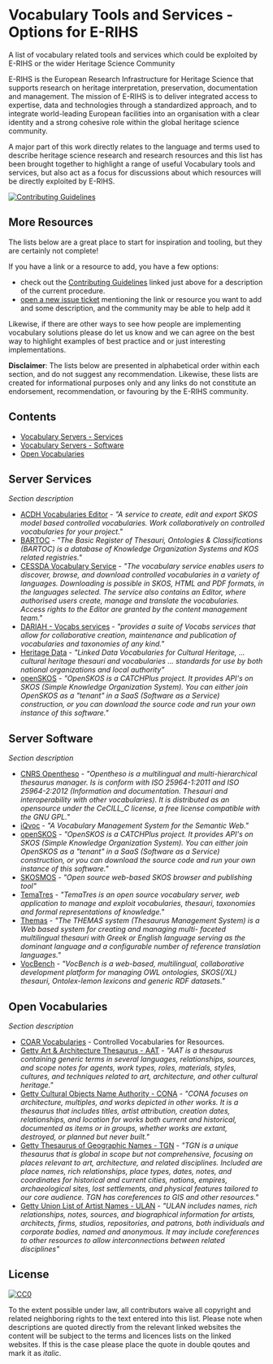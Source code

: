 # Vocabulary Tools and Services - Options for E-RIHS

A list of vocabulary related tools and services which could be exploited by E-RIHS or the wider Heritage Science Community 

E-RIHS is the European Research Infrastructure for Heritage Science that supports research on heritage interpretation, preservation, documentation and management. The mission of E-RIHS is to deliver integrated access to expertise, data and technologies through a standardized approach, and to integrate world-leading European facilities into an organisation with a clear identity and a strong cohesive role within the global heritage science community.

A major part of this work directly relates to the language and terms used to describe heritage science research and research resources and this list has been brought together to highlight a range of useful Vocabulary tools and services, but also act as a focus for discussions about which resources will be directly exploited by E-RIHS.

[![Contributing Guidelines](http://img.shields.io/badge/CONTRIBUTING-Guidelines-blue.svg)](./contributing.md)

## More Resources

The lists below are a great place to start for inspiration and tooling, but they are certainly not complete!

If you have a link or a resource to add, you have a few options: 
- check out the [Contributing Guidelines](./contributing.md) linked just above for  a description of the current procedure.
- [open a new issue ticket](https://github.com/E-RIHS/hs-interoperability/issues) mentioning the link or resource you want to add and some description, and the community may be able to help add it

Likewise, if there are other ways to see how people are implementing vocabulary solutions please do let us know and we can agree on the best way to highlight examples of best practice and or just interesting implementations.

**Disclaimer**: The lists below are presented in alphabetical order within each section, and do not suggest any recommendation. Likewise, these lists are created for informational purposes only and any links do not constitute an endorsement, recommendation, or favouring by the E-RIHS community.

## Contents
- [Vocabulary Servers - Services](#server-services)
- [Vocabulary Servers - Software](#server-software)
- [Open Vocabularies](#open-vocabularies)


## Server Services
_Section description_ 

- [ACDH Vocabularies Editor](https://vocabseditor.acdh.oeaw.ac.at/) - _"A service to create, edit and export SKOS model based controlled vocabularies.
Work collaboratively on controlled vocabularies for your project."_
- [BARTOC](https://bartoc.org) - _"The Basic Register of Thesauri, Ontologies & Classifications (BARTOC) is a database of Knowledge Organization Systems and KOS related registries."_
- [CESSDA Vocabulary Service](https://vocabularies.cessda.eu/) -  _"The vocabulary service enables users to discover, browse, and download controlled vocabularies in a variety of languages. Downloading is possible in SKOS, HTML and PDF formats, in the languages selected. The service also contains an Editor, where authorised users create, manage and translate the vocabularies. Access rights to the Editor are granted by the content management team."_
- [DARIAH - Vocabs services](https://vocabs.dariah.eu) - _"provides a suite of Vocabs services that allow for collaborative creation, maintenance and publication of vocabularies and taxonomies of any kind."_
- [Heritage Data](https://www.heritagedata.org) - _"Linked Data Vocabularies for Cultural Heritage, ... cultural heritage thesauri and vocabularies ... standards for use by both national organizations and local authority"_
- [openSKOS](http://openskos.org/) -  _"OpenSKOS is a CATCHPlus project. It provides API's on SKOS (Simple Knowledge Organization System). You can either join OpenSKOS as a "tenant" in a SaaS (Software as a Service) construction, or you can download the source code and run your own instance of this software."_

## Server Software
_Section description_

- [CNRS Opentheso](https://opentheso.hypotheses.org/introduction) - _"Opentheso is a multilingual and multi-hierarchical thesaurus manager. Is is conform with ISO 25964-1:2011 and ISO 25964-2:2012 (Information and documentation. Thesauri and interoperability with other vocabularies). It is distributed as an opensource under the CeCILL_C license, a free license compatible with the GNU GPL."_
- [iQvoc](https://iqvoc.net/) -  _"A Vocabulary Management System for the Semantic Web."_
- [openSKOS](http://openskos.org/) -  _"OpenSKOS is a CATCHPlus project. It provides API's on SKOS (Simple Knowledge Organization System). You can either join OpenSKOS as a "tenant" in a SaaS (Software as a Service) construction, or you can download the source code and run your own instance of this software."_
- [SKOSMOS](https://skosmos.org/) -  _"Open source web-based SKOS browser and publishing tool"_
- [TemaTres](https://vocabularyserver.com) - _"TemaTres is an open source vocabulary server, web application to manage and exploit vocabularies, thesauri, taxonomies and formal representations of knowledge."_
- [Themas]([https://www.ics.forth.gr/isl/themas-thesaurus-management-system](https://github.com/isl/THEMAS/)) -  _"The THEMAS system (Thesaurus Management System) is a Web based system for creating and managing multi- faceted multilingual thesauri with Greek or English language serving as the dominant language and a configurable number of reference translation languages."_
- [VocBench](https://vocbench.uniroma2.it/) -  _"VocBench is a web-based, multilingual, collaborative development platform for managing OWL ontologies, SKOS(/XL) thesauri, Ontolex-lemon lexicons and generic RDF datasets."_

## Open Vocabularies
_Section description_

- [COAR Vocabularies](https://vocabularies.coar-repositories.org/) - Controlled Vocabularies for Resources.
- [Getty Art & Architecture Thesaurus - AAT](https://www.getty.edu/research/tools/vocabularies/aat) - _"AAT is a thesaurus containing generic terms in several languages, relationships, sources, and scope notes for agents, work types, roles, materials, styles, cultures, and techniques related to art, architecture, and other cultural heritage."_
- [Getty Cultural Objects Name Authority - CONA](https://www.getty.edu/research/tools/vocabularies/cona/index.html) - _"CONA focuses on architecture, multiples, and works depicted in other works. It is a thesaurus that includes titles, artist attribution, creation dates, relationships, and location for works both current and historical, documented as items or in groups, whether works are extant, destroyed, or planned but never built."_
- [Getty Thesaurus of Geographic Names - TGN](https://www.getty.edu/research/tools/vocabularies/tgn/index.html) - _"TGN is a unique thesaurus that is global in scope but not comprehensive, focusing on places relevant to art, architecture, and related disciplines. Included are place names, rich relationships, place types, dates, notes, and coordinates for historical and current cities, nations, empires, archaeological sites, lost settlements, and physical features tailored to our core audience. TGN has coreferences to GIS and other resources."_
- [Getty Union List of Artist Names - ULAN](https://www.getty.edu/research/tools/vocabularies/ulan/index.html) - _"ULAN includes names, rich relationships, notes, sources, and biographical information for artists, architects, firms, studios, repositories, and patrons, both individuals and corporate bodies, named and anonymous. It may include coreferences to other resources to allow interconnections between related disciplines"_


## License

[![CC0](http://mirrors.creativecommons.org/presskit/buttons/88x31/svg/cc-zero.svg)](https://creativecommons.org/publicdomain/zero/1.0/)

To the extent possible under law, all contributors waive all copyright and related neighboring rights to the text entered into this list. Please note when descriptions are quoted directly from the relevant linked websites the content will be subject to the terms and licences lists on the linked websites.  If this is the case please place the quote in double qoutes and mark it as _italic_.
